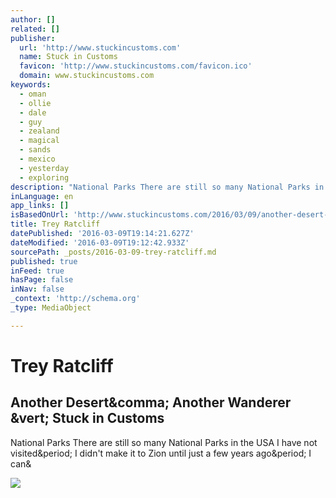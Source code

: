 ```yaml
---
author: []
related: []
publisher:
  url: 'http://www.stuckincustoms.com'
  name: Stuck in Customs
  favicon: 'http://www.stuckincustoms.com/favicon.ico'
  domain: www.stuckincustoms.com
keywords:
  - oman
  - ollie
  - dale
  - guy
  - zealand
  - magical
  - sands
  - mexico
  - yesterday
  - exploring
description: "National Parks There are still so many National Parks in the USA I have not visited. I didn't make it to Zion until just a few years ago. I can&"
inLanguage: en
app_links: []
isBasedOnUrl: 'http://www.stuckincustoms.com/2016/03/09/another-desert-another-wanderer/'
title: Trey Ratcliff
datePublished: '2016-03-09T19:14:21.627Z'
dateModified: '2016-03-09T19:12:42.933Z'
sourcePath: _posts/2016-03-09-trey-ratcliff.md
published: true
inFeed: true
hasPage: false
inNav: false
_context: 'http://schema.org'
_type: MediaObject

---
```

# Trey Ratcliff

<article style=""><h1>Another Desert&amp;comma; Another Wanderer &amp;vert; Stuck in Customs</h1><p>National Parks There are still so many National Parks in the USA I have not visited&amp;period; I didn't make it to Zion until just a few years ago&amp;period; I can&amp;</p><img src="https://stuckincustoms.smugmug.com/Portfolio/i-BdQT32J/0/900x537/New%20Mexico%20%28179%20of%20561%29-900x537.jpg" /></article>